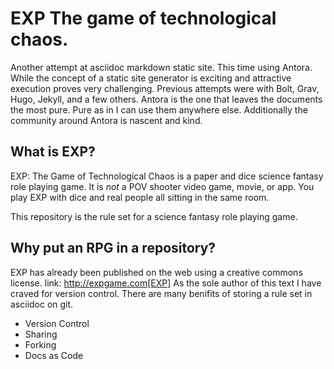 # EXP The game of technological chaos. 

Another attempt at asciidoc markdown static site.
This time using Antora.
While the concept of a static site generator is exciting and attractive execution proves very challenging.
Previous attempts were with Bolt, Grav, Hugo, Jekyll, and a few others. 
Antora is the one that leaves the documents the most pure. 
Pure as in I can use them anywhere else. 
Additionally the community around Antora is nascent and kind.

## What is EXP?

EXP: The Game of Technological Chaos is a paper and dice science fantasy role playing game. 
It is *not* a POV shooter video game, movie, or app. 
You play EXP with dice and real people all sitting in the same room. 

This repository is the rule set for a science fantasy role playing game. 

## Why put an RPG in a repository?

EXP has already been published on the web using a creative commons license.
link: http://expgame.com[EXP]
As the sole author of this text I have craved for version control. 
There are many benifits of storing a rule set in asciidoc on git.

* Version Control
* Sharing 
* Forking
* Docs as Code
